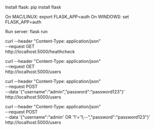 Install flask: pip install flask

On MAC/LINUX:
  export FLASK_APP=auth
On WINDOWS:
  set FLASK_APP=auth

Run server: flask run

curl --header "Content-Type: application/json" \
  --request GET \
  http://localhost:5000/healthcheck

curl --header "Content-Type: application/json" \
--request GET \
http://localhost:5000/users

curl --header "Content-Type: application/json" \
--request POST \
--data '{"username":"admin","password":"password123"}' \
http://localhost:5000/users

curl --header "Content-Type: application/json" \
--request POST \
--data '{"username":"admin' OR '1'='1;--","password":"password123"}' \
http://localhost:5000/users
